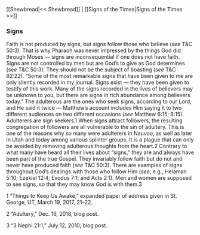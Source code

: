 [[Shewbread|<< Shewbread]]  |  [[Signs of the Times|Signs of the Times >>]]

### Signs
Faith is not produced by signs, but signs follow those who believe (*see* T&C 50:3). That is why Pharaoh was never impressed by the things God did through Moses — signs are inconsequential if one does not have faith. Signs are not controlled by men but are God’s to give as God determines (*see* T&C 50:3). They should not be the subject of boasting (*see* T&C 82:22). “Some of the most remarkable signs that have been given to me are only silently recorded in my journal. Signs exist — they have been given to testify of this work. Many of the signs recorded in the lives of believers may be unknown to you, but there are signs in rich abundance among believers today.” The adulterous are the ones who seek signs, according to our Lord, and He said it twice — Matthew’s account includes Him saying it to two different audiences on two different occasions (*see* Matthew 6:15; 8:15). Adulterers are sign seekers.1 When signs attract followers, the resulting congregation of followers are all vulnerable to the sin of adultery. This is one of the reasons why so many were adulterers in Nauvoo, as well as later in Utah and today among various splinter groups. It is a plague that can only be avoided by removing adulterous thoughts from the heart.2 Contrary to what many have heard all their lives about “signs,” they are and always have been part of the true Gospel. They invariably follow faith but do not and never have produced faith (*see* T&C 50:3). There are examples of signs throughout God’s dealings with those who follow Him (*see*, e.g., Helaman 5:10; Ezekiel 12:4; Exodus 7:1; and Acts 2:1). Men and women are supposed to see signs, so that they may know God is with them.3



1 “Things to Keep Us Awake,” expanded paper of address given in St. George, UT, March 19, 2017, 21–22.


2 “Adultery,” Dec. 16, 2018, blog post.


3 “3 Nephi 21:1,” July 12, 2010, blog post.